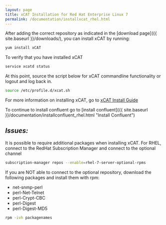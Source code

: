 ```yaml
---
layout: page
title: xCAT Installation for Red Hat Enterprise Linux 7
permalink: /documentation/installxcat_rhel.html
---
```


After adding the correct repository as indicated in the [download page]({{ site.baseurl }}/downloads/), you can install xCAT by running:
```sh
yum install xCAT
```
To verify that you have installed xCAT
```sh
service xcatd status
```
At this point, source the script below for xCAT commandline functionality or logout and log back in. 
```sh 
source /etc/profile.d/xcat.sh
```

For more information on installing xCAT, go to [xCAT Install Guide](http://xcat-docs.readthedocs.io/en/stable/guides/install-guides/index.html "xCAT Install Guide")

To continue to install confluent go to [install confluent]({{ site.baseurl }}/documentation/installconfluent_rhel.html "Install Confluent")

## *Issues:*

It is possible to require additional packages when installing xCAT. 
For RHEL, connect to the RedHat Subscription Manager and connect to the optional channel 
```sh
subscription-manager repos --enable=rhel-7-server-optional-rpms
```
If you are NOT able to connect to the optional repository, download the following packages and install them with rpm: 
* net-snmp-perl
* perl-Net-Telnet
* perl-Crypt-CBC
* perl-Digest
* perl-Digest-MD5

```sh
rpm -ivh packagenames
```


